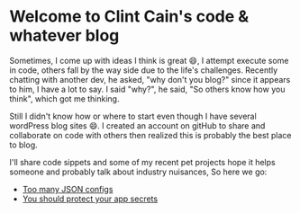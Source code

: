 # Welcome to Clint Cain's code & whatever blog

Sometimes, I come up with ideas I think is great :smile:, I attempt execute some in code, others fall by the way side due to the life's challenges. Recently chatting with another dev, he asked, "why don't you blog?" since it appears to him, I have a lot to say. I said "why?", he said, "So others know how you think", which got me thinking. 

Still I didn't know how or where to start even though I have several wordPress blog sites :smile:. I created an account on gitHub to share and collaborate on code with others then realized this is probably the best place to blog. 
 
I'll share code sippets and some of my recent pet projects hope it helps someone and probably talk about industry nuisances, So here we go:

- [Too many JSON configs](https://github.com/breakbottle/blog/issues/1)
- [You should protect your app secrets](https://github.com/breakbottle/blog/issues/2)


